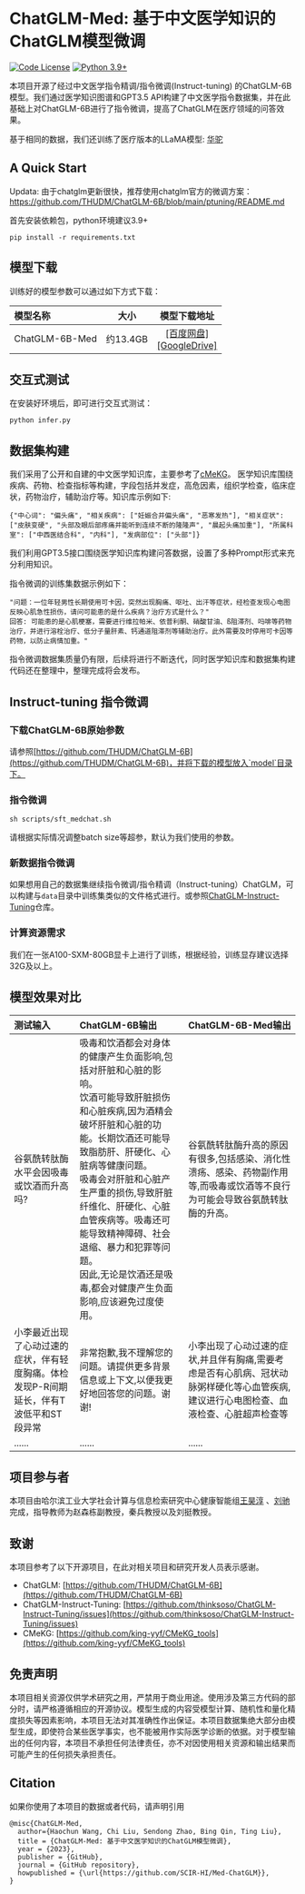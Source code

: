 
# ChatGLM-Med: 基于中文医学知识的ChatGLM模型微调

[![Code License](https://img.shields.io/badge/Code%20License-Apache_2.0-green.svg)](https://github.com/SCIR-HI/Med-ChatGLM/blob/main/LICENSE)
[![Python 3.9+](https://img.shields.io/badge/python-3.9+-blue.svg)](https://www.python.org/downloads/release/python-390/)


本项目开源了经过中文医学指令精调/指令微调(Instruct-tuning) 的ChatGLM-6B模型。我们通过医学知识图谱和GPT3.5 API构建了中文医学指令数据集，并在此基础上对ChatGLM-6B进行了指令微调，提高了ChatGLM在医疗领域的问答效果。

基于相同的数据，我们还训练了医疗版本的LLaMA模型: [华驼](https://github.com/SCIR-HI/Huatuo-Llama-Med-Chinese)

## A Quick Start
Updata: 由于chatglm更新很快，推荐使用chatglm官方的微调方案：https://github.com/THUDM/ChatGLM-6B/blob/main/ptuning/README.md

首先安装依赖包，python环境建议3.9+

```
pip install -r requirements.txt
```
## 模型下载
训练好的模型参数可以通过如下方式下载：

| 模型名称              | 大小 |                                                                              模型下载地址                                                                              | 
| :----------------- | :------: |:----------------------------------------------------------------------------------------------------------------------------------------------------------------:| 
| ChatGLM-6B-Med   |    约13.4GB       | [[百度网盘]](https://pan.baidu.com/s/1Sfi1bRwV741GIChIEOUW0A?pwd=i73e)<br>[[GoogleDrive]](https://drive.google.com/drive/folders/1ZQSN56DloRGQ-Qj7IwzY4jV3ZHKMe9Bc)  | 


## 交互式测试
在安装好环境后，即可进行交互式测试：

```
python infer.py
```
## 数据集构建
我们采用了公开和自建的中文医学知识库，主要参考了[cMeKG](https://github.com/king-yyf/CMeKG_tools)。
医学知识库围绕疾病、药物、检查指标等构建，字段包括并发症，高危因素，组织学检查，临床症状，药物治疗，辅助治疗等。知识库示例如下:

```
{"中心词": "偏头痛", "相关疾病": ["妊娠合并偏头痛", "恶寒发热"], "相关症状": ["皮肤变硬", "头部及眼后部疼痛并能听到连续不断的隆隆声", "晨起头痛加重"], "所属科室": ["中西医结合科", "内科"], "发病部位": ["头部"]}
```
我们利用GPT3.5接口围绕医学知识库构建问答数据，设置了多种Prompt形式来充分利用知识。

指令微调的训练集数据示例如下：

```
"问题：一位年轻男性长期使用可卡因，突然出现胸痛、呕吐、出汗等症状，经检查发现心电图反映心肌急性损伤，请问可能患的是什么疾病？治疗方式是什么？"
回答: 可能患的是心肌梗塞，需要进行维拉帕米、依普利酮、硝酸甘油、ß阻滞剂、吗啡等药物治疗，并进行溶栓治疗、低分子量肝素、钙通道阻滞剂等辅助治疗。此外需要及时停用可卡因等药物，以防止病情加重。"
```
指令微调数据集质量仍有限，后续将进行不断迭代，同时医学知识库和数据集构建代码还在整理中，整理完成将会发布。

## Instruct-tuning 指令微调  
### 下载ChatGLM-6B原始参数
请参照[https://github.com/THUDM/ChatGLM-6B](https://github.com/THUDM/ChatGLM-6B)，并将下载的模型放入`model`目录下。

### 指令微调

```
sh scripts/sft_medchat.sh
```
请根据实际情况调整batch size等超参，默认为我们使用的参数。

### 新数据指令微调

如果想用自己的数据集继续指令微调/指令精调（Instruct-tuning）ChatGLM，可以构建与`data`目录中训练集类似的文件格式进行。或参照[ChatGLM-Instruct-Tuning](https://github.com/thinksoso/ChatGLM-Instruct-Tuning/issues)仓库。
### 计算资源需求
我们在一张A100-SXM-80GB显卡上进行了训练，根据经验，训练显存建议选择32G及以上。

## 模型效果对比

| 测试输入 | ChatGLM-6B输出  | ChatGLM-6B-Med输出 |
|:------------- |:---------------| :-------------|
| 谷氨酰转肽酶水平会因吸毒或饮酒而升高吗?     | 吸毒和饮酒都会对身体的健康产生负面影响,包括对肝脏和心脏的影响。<br>饮酒可能导致肝脏损伤和心脏疾病,因为酒精会破坏肝脏和心脏的功能。长期饮酒还可能导致脂肪肝、肝硬化、心脏病等健康问题。<br>吸毒会对肝脏和心脏产生严重的损伤,导致肝脏纤维化、肝硬化、心脏血管疾病等。吸毒还可能导致精神障碍、社会退缩、暴力和犯罪等问题。<br>因此,无论是饮酒还是吸毒,都会对健康产生负面影响,应该避免过度使用。 | 谷氨酰转肽酶升高的原因有很多,包括感染、消化性溃疡、感染、药物副作用等,而吸毒或饮酒等不良行为可能会导致谷氨酰转肽酶的升高。 |
| 小李最近出现了心动过速的症状，伴有轻度胸痛。体检发现P-R间期延长，伴有T波低平和ST段异常    | 非常抱歉,我不理解您的问题。请提供更多背景信息或上下文,以便我更好地回答您的问题。谢谢! | 小李出现了心动过速的症状,并且伴有胸痛,需要考虑是否有心肌病、冠状动脉粥样硬化等心血管疾病,建议进行心电图检查、血液检查、心脏超声检查等 |
| ......     |         ...... |......|

## 项目参与者
本项目由哈尔滨工业大学社会计算与信息检索研究中心健康智能组[王昊淳](https://github.com/s65b40) 、[刘驰](https://github.com/thinksoso)完成，指导教师为赵森栋副教授，秦兵教授以及刘挺教授。 

## 致谢

本项目参考了以下开源项目，在此对相关项目和研究开发人员表示感谢。

- ChatGLM: [https://github.com/THUDM/ChatGLM-6B](https://github.com/THUDM/ChatGLM-6B)
- ChatGLM-Instruct-Tuning: [https://github.com/thinksoso/ChatGLM-Instruct-Tuning/issues](https://github.com/thinksoso/ChatGLM-Instruct-Tuning/issues)
- CMeKG: [https://github.com/king-yyf/CMeKG_tools](https://github.com/king-yyf/CMeKG_tools)

## 免责声明
本项目相关资源仅供学术研究之用，严禁用于商业用途。使用涉及第三方代码的部分时，请严格遵循相应的开源协议。模型生成的内容受模型计算、随机性和量化精度损失等因素影响，本项目无法对其准确性作出保证。本项目数据集绝大部分由模型生成，即使符合某些医学事实，也不能被用作实际医学诊断的依据。对于模型输出的任何内容，本项目不承担任何法律责任，亦不对因使用相关资源和输出结果而可能产生的任何损失承担责任。


## Citation
如果你使用了本项目的数据或者代码，请声明引用

```
@misc{ChatGLM-Med,
  author={Haochun Wang, Chi Liu, Sendong Zhao, Bing Qin, Ting Liu},
  title = {ChatGLM-Med: 基于中文医学知识的ChatGLM模型微调},
  year = {2023},
  publisher = {GitHub},
  journal = {GitHub repository},
  howpublished = {\url{https://github.com/SCIR-HI/Med-ChatGLM}},
}
```
